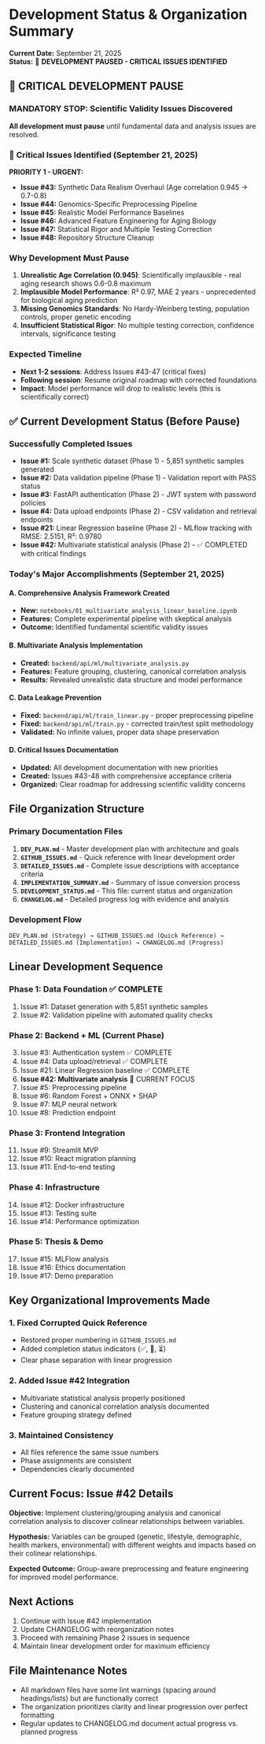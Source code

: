 # Development Status & Organization Summary

**Current Date:** September 21, 2025  
**Status:** 🚨 **DEVELOPMENT PAUSED - CRITICAL ISSUES IDENTIFIED**

## 🔴 CRITICAL DEVELOPMENT PAUSE

### **MANDATORY STOP: Scientific Validity Issues Discovered**

**All development must pause** until fundamental data and analysis issues are resolved.

### 🚨 **Critical Issues Identified (September 21, 2025)**

**PRIORITY 1 - URGENT:**
- **Issue #43:** Synthetic Data Realism Overhaul (Age correlation 0.945 → 0.7-0.8)
- **Issue #44:** Genomics-Specific Preprocessing Pipeline  
- **Issue #45:** Realistic Model Performance Baselines
- **Issue #46:** Advanced Feature Engineering for Aging Biology
- **Issue #47:** Statistical Rigor and Multiple Testing Correction
- **Issue #48:** Repository Structure Cleanup

### **Why Development Must Pause**
1. **Unrealistic Age Correlation (0.945)**: Scientifically implausible - real aging research shows 0.6-0.8 maximum
2. **Implausible Model Performance**: R² 0.97, MAE 2 years - unprecedented for biological aging prediction
3. **Missing Genomics Standards**: No Hardy-Weinberg testing, population controls, proper genetic encoding
4. **Insufficient Statistical Rigor**: No multiple testing correction, confidence intervals, significance testing

### **Expected Timeline**
- **Next 1-2 sessions**: Address Issues #43-47 (critical fixes)
- **Following session**: Resume original roadmap with corrected foundations
- **Impact**: Model performance will drop to realistic levels (this is scientifically correct)

## ✅ Current Development Status (Before Pause)

### **Successfully Completed Issues**
- **Issue #1:** Scale synthetic dataset (Phase 1) - 5,851 synthetic samples generated
- **Issue #2:** Data validation pipeline (Phase 1) - Validation report with PASS status
- **Issue #3:** FastAPI authentication (Phase 2) - JWT system with password policies
- **Issue #4:** Data upload endpoints (Phase 2) - CSV validation and retrieval endpoints
- **Issue #21:** Linear Regression baseline (Phase 2) - MLflow tracking with RMSE: 2.5151, R²: 0.9780
- **Issue #42:** Multivariate statistical analysis (Phase 2) - ✅ COMPLETED with critical findings

### **Today's Major Accomplishments (September 21, 2025)**

#### **A. Comprehensive Analysis Framework Created**
- **New:** `notebooks/01_multivariate_analysis_linear_baseline.ipynb`
- **Features:** Complete experimental pipeline with skeptical analysis
- **Outcome:** Identified fundamental scientific validity issues

#### **B. Multivariate Analysis Implementation**
- **Created:** `backend/api/ml/multivariate_analysis.py`
- **Features:** Feature grouping, clustering, canonical correlation analysis
- **Results:** Revealed unrealistic data structure and model performance

#### **C. Data Leakage Prevention**
- **Fixed:** `backend/api/ml/train_linear.py` - proper preprocessing pipeline
- **Fixed:** `backend/api/ml/train.py` - corrected train/test split methodology
- **Validated:** No infinite values, proper data shape preservation

#### **D. Critical Issues Documentation**
- **Updated:** All development documentation with new priorities
- **Created:** Issues #43-48 with comprehensive acceptance criteria
- **Organized:** Clear roadmap for addressing scientific validity concerns

## File Organization Structure

### Primary Documentation Files
1. **`DEV_PLAN.md`** - Master development plan with architecture and goals
2. **`GITHUB_ISSUES.md`** - Quick reference with linear development order
3. **`DETAILED_ISSUES.md`** - Complete issue descriptions with acceptance criteria
4. **`IMPLEMENTATION_SUMMARY.md`** - Summary of issue conversion process
5. **`DEVELOPMENT_STATUS.md`** - This file: current status and organization
6. **`CHANGELOG.md`** - Detailed progress log with evidence and analysis

### Development Flow
```
DEV_PLAN.md (Strategy) → GITHUB_ISSUES.md (Quick Reference) → DETAILED_ISSUES.md (Implementation) → CHANGELOG.md (Progress)
```

## Linear Development Sequence

### Phase 1: Data Foundation ✅ COMPLETE
1. Issue #1: Dataset generation with 5,851 synthetic samples
2. Issue #2: Validation pipeline with automated quality checks

### Phase 2: Backend + ML (Current Phase)
3. Issue #3: Authentication system ✅ COMPLETE
4. Issue #4: Data upload/retrieval ✅ COMPLETE  
5. Issue #21: Linear Regression baseline ✅ COMPLETE
6. **Issue #42: Multivariate analysis** 🔄 CURRENT FOCUS
7. Issue #5: Preprocessing pipeline
8. Issue #6: Random Forest + ONNX + SHAP
9. Issue #7: MLP neural network
10. Issue #8: Prediction endpoint

### Phase 3: Frontend Integration
11. Issue #9: Streamlit MVP
12. Issue #10: React migration planning
13. Issue #11: End-to-end testing

### Phase 4: Infrastructure
14. Issue #12: Docker infrastructure
15. Issue #13: Testing suite
16. Issue #14: Performance optimization

### Phase 5: Thesis & Demo
17. Issue #15: MLFlow analysis
18. Issue #16: Ethics documentation
19. Issue #17: Demo preparation

## Key Organizational Improvements Made

### 1. Fixed Corrupted Quick Reference
- Restored proper numbering in `GITHUB_ISSUES.md`
- Added completion status indicators (✅, 🔄, ⏳)
- Clear phase separation with linear progression

### 2. Added Issue #42 Integration
- Multivariate statistical analysis properly positioned
- Clustering and canonical correlation analysis documented
- Feature grouping strategy defined

### 3. Maintained Consistency
- All files reference the same issue numbers
- Phase assignments are consistent
- Dependencies clearly documented

## Current Focus: Issue #42 Details

**Objective:** Implement clustering/grouping analysis and canonical correlation analysis to discover colinear relationships between variables.

**Hypothesis:** Variables can be grouped (genetic, lifestyle, demographic, health markers, environmental) with different weights and impacts based on their colinear relationships.

**Expected Outcome:** Group-aware preprocessing and feature engineering for improved model performance.

## Next Actions

1. Continue with Issue #42 implementation
2. Update CHANGELOG with reorganization notes
3. Proceed with remaining Phase 2 issues in sequence
4. Maintain linear development order for maximum efficiency

## File Maintenance Notes

- All markdown files have some lint warnings (spacing around headings/lists) but are functionally correct
- The organization prioritizes clarity and linear progression over perfect formatting
- Regular updates to CHANGELOG.md document actual progress vs. planned progress